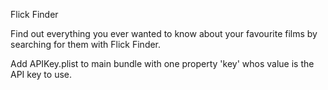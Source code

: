 Flick Finder


Find out everything you ever wanted to know about your favourite films by searching for them with Flick Finder.

Add APIKey.plist to main bundle with one property 'key' whos value is the API key to use.
